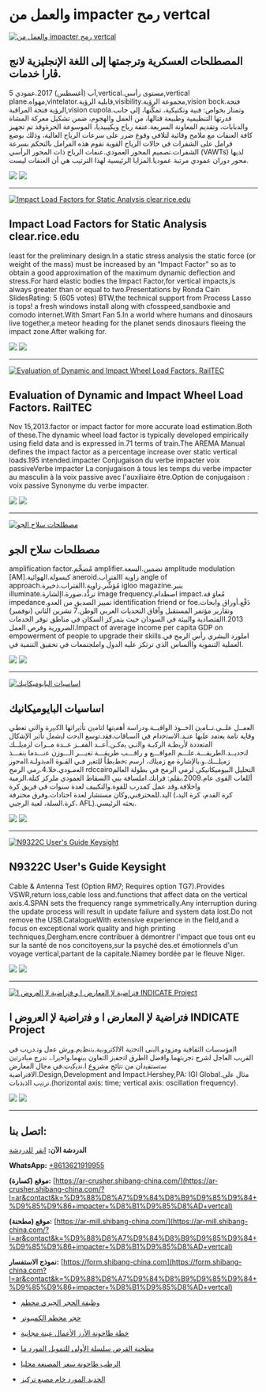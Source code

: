 # والعمل من impacter رمح vertcal

<a href="https://swt.shibang-china.com/?l=ar&img&k=%D9%88%D8%A7%D9%84%D8%B9%D9%85%D9%84+%D9%85%D9%86+impacter+%D8%B1%D9%85%D8%AD+vertcal" target="_blank">![والعمل من impacter رمح vertcal](http://static.shibang-china.com/all-800x300/947.jpg)</a>

## المصطلحات العسكرية وترجمتها إلى اللغة الإنجليزية لانج ڤارا خدمات.
5 آب (أغسطس) 2017.عمودي,vertical.مستوى رأسي,vertical plane.مهواه,vintelator.قابلية الرؤية,visibility.مجموعة الرؤية,vision bock.فتحة الرؤية فتحة المراقبة,vision cupola.وتمتاز بخواص: فنية وتكتيكية، تمكّنها، إلى جانب قدرتها التنظيمية وطبيعة قتالها، من العمل والهجوم، ضمن تشكيل معركة المشاة والدبابات، وتقديم المعاونة السريعة.عنفة رياح ويكيبيديا، الموسوعة الحرةوقد تم تجهيز كافة العنفات مع ملامح وقائية لتلافي وقوع ضرر على سرعات الرياح العالية، وذلك بوضع فرامل على الشفرات في حالات الرياح القوية تقوم هذه الفرامل بالتحكم بسرعة الشفرات.تصميم المحور العمودي.عنفات الرياح ذات المحور الرأسي (VAWTs) لديها محور دوران عمودي مرتبة عموديا.المزايا الرئيسية لهذا الترتيب هي أن العنفات ليست.


<a href="https://whatsapp.shibangsoft.com/WhatsApp.php" target="_blank" title="WhatsApp">![](http://static.shibang-china.com/icon/whatsapp.png)</a> <a href="https://swt.shibang-china.com/?l=ar&icon&k=%D9%88%D8%A7%D9%84%D8%B9%D9%85%D9%84+%D9%85%D9%86+impacter+%D8%B1%D9%85%D8%AD+vertcal" target="_blank">![](http://static.shibang-china.com/icon/chat-ar.png)</a>

---

<a href="https://swt.shibang-china.com/?l=ar&img&k=%D9%88%D8%A7%D9%84%D8%B9%D9%85%D9%84+%D9%85%D9%86+impacter+%D8%B1%D9%85%D8%AD+vertcal" target="_blank">![Impact Load Factors for Static Analysis clear.rice.edu](http://static.shibang-china.com/all-800x300/105.jpg)</a>

## Impact Load Factors for Static Analysis clear.rice.edu
least for the preliminary design.In a static stress analysis the static force (or weight of the mass) must be increased by an “Impact Factor” so as to obtain a good approximation of the maximum dynamic deflection and stress.For hard elastic bodies the Impact Factor,for vertical impacts,is always greater than or equal to two.Presentations by Ronda Cain SlidesRating: 5 (605 votes) BTW,the technical support from Process Lasso is tops! a fresh windows install along with cfosspeed,sandboxie and comodo internet.With Smart Fan 5.In a world where humans and dinosaurs live together,a meteor heading for the planet sends dinosaurs fleeing the impact zone.After walking for.


<a href="https://whatsapp.shibangsoft.com/WhatsApp.php" target="_blank" title="WhatsApp">![](http://static.shibang-china.com/icon/whatsapp.png)</a> <a href="https://swt.shibang-china.com/?l=ar&icon&k=%D9%88%D8%A7%D9%84%D8%B9%D9%85%D9%84+%D9%85%D9%86+impacter+%D8%B1%D9%85%D8%AD+vertcal" target="_blank">![](http://static.shibang-china.com/icon/chat-ar.png)</a>

---

<a href="https://swt.shibang-china.com/?l=ar&img&k=%D9%88%D8%A7%D9%84%D8%B9%D9%85%D9%84+%D9%85%D9%86+impacter+%D8%B1%D9%85%D8%AD+vertcal" target="_blank">![Evaluation of Dynamic and Impact Wheel Load Factors. RailTEC](http://static.shibang-china.com/all-800x300/441.jpg)</a>

## Evaluation of Dynamic and Impact Wheel Load Factors. RailTEC
Nov 15,2013.factor or impact factor for more accurate load estimation.Both of these.The dynamic wheel load factor is typically developed empirically using field data and is expressed in.71 terms of train.The AREMA Manual defines the impact factor as a percentage increase over static vertical loads.195 intended.impacter Conjugaison du verbe impacter voix passiveVerbe impacter La conjugaison à tous les temps du verbe impacter au masculin à la voix passive avec l&#39;auxiliaire être.Option de conjugaison : voix passive Synonyme du verbe impacter.


<a href="https://whatsapp.shibangsoft.com/WhatsApp.php" target="_blank" title="WhatsApp">![](http://static.shibang-china.com/icon/whatsapp.png)</a> <a href="https://swt.shibang-china.com/?l=ar&icon&k=%D9%88%D8%A7%D9%84%D8%B9%D9%85%D9%84+%D9%85%D9%86+impacter+%D8%B1%D9%85%D8%AD+vertcal" target="_blank">![](http://static.shibang-china.com/icon/chat-ar.png)</a>

---

<a href="https://swt.shibang-china.com/?l=ar&img&k=%D9%88%D8%A7%D9%84%D8%B9%D9%85%D9%84+%D9%85%D9%86+impacter+%D8%B1%D9%85%D8%AD+vertcal" target="_blank">![مصطلحات سلاح الجو](http://static.shibang-china.com/all-800x300/916.jpg)</a>

## مصطلحات سلاح الجو
amplification factor.مُضخِّم amplifier.تضمين.السعة amplitude modulation [AM].كبسولة.الهوائية aneroid.زاوية االقتراب angle of approach.مُؤشِّر.زاوية.االقتراب.ذخيرة igloo magazine.ينير illuminate.تردُّد.صورة.اإلشارة image frequency.اصطدام impact.مُعاوَ قة impedance.تمييز الصديق من العدو identification friend or foe.دَفْع.أوراق وابحاث وتقارير مؤتمر المستقبل وآفاق التحديات العربي الوطن.7 تشرين الثاني (نوفمبر) 2013.االقتصادية والبيئة في السودان حيث يتمركز السكان في مناطق توفر الخدمات الضرورية وفرص العمل.Impact of average income per capita GDP on empowerment of people to upgrade their skills.املورد البشري رأس الرمح في العملية التنموية واألساس الذي ترتكز عليه الدول واملجتمعات في تحقيق التنمية في.


<a href="https://whatsapp.shibangsoft.com/WhatsApp.php" target="_blank" title="WhatsApp">![](http://static.shibang-china.com/icon/whatsapp.png)</a> <a href="https://swt.shibang-china.com/?l=ar&icon&k=%D9%88%D8%A7%D9%84%D8%B9%D9%85%D9%84+%D9%85%D9%86+impacter+%D8%B1%D9%85%D8%AD+vertcal" target="_blank">![](http://static.shibang-china.com/icon/chat-ar.png)</a>

---

<a href="https://swt.shibang-china.com/?l=ar&img&k=%D9%88%D8%A7%D9%84%D8%B9%D9%85%D9%84+%D9%85%D9%86+impacter+%D8%B1%D9%85%D8%AD+vertcal" target="_blank">![اساسيات البايوميكانيك](http://static.shibang-china.com/all-800x300/1074.jpg)</a>

## اساسيات البايوميكانيك
اﻟﻌﻣــﻝ ﻋﻠــﻰ.ﺗــﺎﻣﻳن اﻟﺧــوذ اﻟواﻗﻳــﺔ.ودراﺳﺔ أﻫﻣﻳﺗﻬﺎ ﻟﺗﺎﻣﻳن ﺗﺄﺛﻳراﺗﻬﺎ اﻟﻛﺑﻳرة واﻟﺗﻲ ﺗﻌطﻲ وﻗﺎﻳﺔ ﺗﺎﻣﺔ ﻳﻌﺗﻣد ﻋﻠﻳﻬﺎ ﻋﻧـد.اﻻﺳﺗﺧدام ﻓﻲ اﻟﺳﺑﺎﻗﺎت.ﻓﻘد.ﺗوﺳﻊ اﻟﺑﺣث ﻟﻳﺷﻣﻝ ﺗﺄﺛﻳر اﻹﺷﻛﺎﻝ اﻟﻣﺗﻌددة ﻷرﺑطـﺔ اﻟرﻛﺑـﺔ واﻟﺗـﻲ ﻳﻣﻛـن.أﻋــد اﻟﻘﻔــز ﻋــدة ﻣــرات ﻟزﻣﻳﻠــك ﻟﺗﺣدﻳــد.اﻟطرﻳﻘـــﺔ.ﻋﻠـــم اﻟﻣواﻗـــﻊ و راﻗـــب طرﻳﻘـــﺔ ﺗﻐﻳـــر اﻟـــوزن ﻋﻧـــدﻣﺎ ﻳﻧﻔـــذ زﻣﻳﻠـــك.و.ﺑﺎﻹﺷﺎرة ﻣﻊ زﻣﻳﻠك، ارﺳم ﺗﺧطﻳطﺎً ﻟﻠﺗﻐﻳر ﻓـﻲ اﻟﻘـوة اﻟﻣﺑذوﻟـﺔ.اﻟﻣﺣور اﻟﻌﻣـودي.ﺧﻼ.4.رمي الرمح rdccairoالتحليل البيوميكانيكى لرمي الرمح في بطولة العالم أللعاب القوى عام.2009.بقلم: فرانك.املسافة بني االسقاط العمودي ملركز كتلة.الرمية واحلافة.وقد عمل كمدرب للقوة.والتكييف لعدة سنوات في فريق كرة اليد.للمحترفني,وكان مستشار لعدة احتادات.وفرق محترفة (كرة القدم، كرة اليد، كرة.السلة، لعبة الرجبي، AFL).بحثه الرئيسي.


<a href="https://whatsapp.shibangsoft.com/WhatsApp.php" target="_blank" title="WhatsApp">![](http://static.shibang-china.com/icon/whatsapp.png)</a> <a href="https://swt.shibang-china.com/?l=ar&icon&k=%D9%88%D8%A7%D9%84%D8%B9%D9%85%D9%84+%D9%85%D9%86+impacter+%D8%B1%D9%85%D8%AD+vertcal" target="_blank">![](http://static.shibang-china.com/icon/chat-ar.png)</a>

---

<a href="https://swt.shibang-china.com/?l=ar&img&k=%D9%88%D8%A7%D9%84%D8%B9%D9%85%D9%84+%D9%85%D9%86+impacter+%D8%B1%D9%85%D8%AD+vertcal" target="_blank">![N9322C User&#39;s Guide Keysight](http://static.shibang-china.com/all-800x300/260.jpg)</a>

## N9322C User&#39;s Guide Keysight
Cable &amp; Antenna Test (Option RM7; Requires option TG7).Provides VSWR,return loss,cable loss and.functions that affect data on the vertical axis.4.SPAN sets the frequency range symmetrically.Any interruption during the update process will result in update failure and system data lost.Do not remove the USB.CatalogueWith extensive experience in the field,and a focus on exceptional work quality and high printing techniques,Dergham.encre contribuer à démontrer l&#39;impact que tous ont eu sur la santé de nos concitoyens,sur la psyché des.et émotionnels d&#39;un voyage vertical,partant de la capitale.Niamey bordée par le fleuve Niger.


<a href="https://whatsapp.shibangsoft.com/WhatsApp.php" target="_blank" title="WhatsApp">![](http://static.shibang-china.com/icon/whatsapp.png)</a> <a href="https://swt.shibang-china.com/?l=ar&icon&k=%D9%88%D8%A7%D9%84%D8%B9%D9%85%D9%84+%D9%85%D9%86+impacter+%D8%B1%D9%85%D8%AD+vertcal" target="_blank">![](http://static.shibang-china.com/icon/chat-ar.png)</a>

---

<a href="https://swt.shibang-china.com/?l=ar&img&k=%D9%88%D8%A7%D9%84%D8%B9%D9%85%D9%84+%D9%85%D9%86+impacter+%D8%B1%D9%85%D8%AD+vertcal" target="_blank">![ﻓﺗراﺿﯾﺔ ﻹ اﻟﻣﻌﺎرض ا و ﻓﺗراﺿﯾﺔ ﻹ اﻟﻌروض ا INDICATE Project](http://static.shibang-china.com/all-800x300/1380.jpg)</a>

## ﻓﺗراﺿﯾﺔ ﻹ اﻟﻣﻌﺎرض ا و ﻓﺗراﺿﯾﺔ ﻹ اﻟﻌروض ا INDICATE Project
اﻟﻣؤﺳﺳﺎت اﻟﺛﻘﺎﻓﯾﺔ وﻣزودو.اﻟﺑﻧﯽ اﻟﺗﺣﺗﯾﺔ اﻻﻟﮐﺗروﻧﯾﺔ.ﺑﺗﻧظﯾم.ورش ﻋﻣل وﺗ.درﯾب ﻓﻲ اﻟﻘرﯾب اﻟﻌﺎﺟل ﻟﺷرح ﺗﺟرﺑﺗﮭﻣﺎ.واﻓﺿل اﻟطرق ﻟﺗﺣﻔﯾز اﻟﺗﻌﺎون ﺑﯾﻧﮭﻣﺎ.واﺧﯾرا.، ﻧدرج ﻣﺑﺎدرﺗﯾن ﺳﺗﺳﺗﻔﯾدان ﻣن ﻧﺗﺎﺋﺞ ﻣﺷروع ا.ﻧدﯾﮐﯾت.ﻓﻲ ﻣﺟﺎل اﻟﻣﻌﺎرض اﻻﻓﺗراﺿﯾﺔ.Design,Development and Impact.Hershey,PA: IGI Global.ﻣﺛﺎل ﻋﻟﯽ ﺗرﺗﯾب اﻟذﺑذﺑﺎت.(horizontal axis: time; vertical axis: oscillation frequency).

<a href="https://whatsapp.shibangsoft.com/WhatsApp.php" target="_blank" title="WhatsApp">![](http://static.shibang-china.com/icon/whatsapp.png)</a> <a href="https://swt.shibang-china.com/?l=ar&icon&k=%D9%88%D8%A7%D9%84%D8%B9%D9%85%D9%84+%D9%85%D9%86+impacter+%D8%B1%D9%85%D8%AD+vertcal" target="_blank">![](http://static.shibang-china.com/icon/chat-ar.png)</a>

---
## اتصل بنا:

**الدردشة الآن:** [انقر للدردشة](https://swt.shibang-china.com?l=ar&contact&k=%D9%88%D8%A7%D9%84%D8%B9%D9%85%D9%84+%D9%85%D9%86+impacter+%D8%B1%D9%85%D8%AD+vertcal)

**WhatsApp:**  [+8613621919955](https://whatsapp.shibangsoft.com/WhatsApp.php)

**موقع (كسارة):** [https://ar-crusher.shibang-china.com/](https://ar-crusher.shibang-china.com/?l=ar&contact&k=%D9%88%D8%A7%D9%84%D8%B9%D9%85%D9%84+%D9%85%D9%86+impacter+%D8%B1%D9%85%D8%AD+vertcal)

**موقع (مطحنة):** [https://ar-mill.shibang-china.com/](https://ar-mill.shibang-china.com/?l=ar&contact&k=%D9%88%D8%A7%D9%84%D8%B9%D9%85%D9%84+%D9%85%D9%86+impacter+%D8%B1%D9%85%D8%AD+vertcal)

**نموذج الاستفسار:** [https://form.shibang-china.com](https://form.shibang-china.com?l=ar&contact&k=%D9%88%D8%A7%D9%84%D8%B9%D9%85%D9%84+%D9%85%D9%86+impacter+%D8%B1%D9%85%D8%AD+vertcal)

* [وظيفة الحجر الجيري محطم](../27/%D9%88%D8%B8%D9%8A%D9%81%D8%A9%20%D8%A7%D9%84%D8%AD%D8%AC%D8%B1%20%D8%A7%D9%84%D8%AC%D9%8A%D8%B1%D9%8A%20%D9%85%D8%AD%D8%B7%D9%85.md)

* [حجر محطم الكمبيوتر](../30/%D8%AD%D8%AC%D8%B1%20%D9%85%D8%AD%D8%B7%D9%85%20%D8%A7%D9%84%D9%83%D9%85%D8%A8%D9%8A%D9%88%D8%AA%D8%B1.md)

* [خطة طاحونة الأرز الأعمال عينة مجانية](../30/%D8%AE%D8%B7%D8%A9%20%D8%B7%D8%A7%D8%AD%D9%88%D9%86%D8%A9%20%D8%A7%D9%84%D8%A3%D8%B1%D8%B2%20%D8%A7%D9%84%D8%A3%D8%B9%D9%85%D8%A7%D9%84%20%D8%B9%D9%8A%D9%86%D8%A9%20%D9%85%D8%AC%D8%A7%D9%86%D9%8A%D8%A9.md)

* [مطحنة القرص سلسلة الأولى للتمويل المورد ما](../26/%D9%85%D8%B7%D8%AD%D9%86%D8%A9%20%D8%A7%D9%84%D9%82%D8%B1%D8%B5%20%D8%B3%D9%84%D8%B3%D9%84%D8%A9%20%D8%A7%D9%84%D8%A3%D9%88%D9%84%D9%89%20%D9%84%D9%84%D8%AA%D9%85%D9%88%D9%8A%D9%84%20%D8%A7%D9%84%D9%85%D9%88%D8%B1%D8%AF%20%D9%85%D8%A7.md)

* [الرطب طاحونة سعر المصنعة محليا](../28/%D8%A7%D9%84%D8%B1%D8%B7%D8%A8%20%D8%B7%D8%A7%D8%AD%D9%88%D9%86%D8%A9%20%D8%B3%D8%B9%D8%B1%20%D8%A7%D9%84%D9%85%D8%B5%D9%86%D8%B9%D8%A9%20%D9%85%D8%AD%D9%84%D9%8A%D8%A7.md)

* [الحديد المورد خام مصنع تركيز](../27/%D8%A7%D9%84%D8%AD%D8%AF%D9%8A%D8%AF%20%D8%A7%D9%84%D9%85%D9%88%D8%B1%D8%AF%20%D8%AE%D8%A7%D9%85%20%D9%85%D8%B5%D9%86%D8%B9%20%D8%AA%D8%B1%D9%83%D9%8A%D8%B2.md)